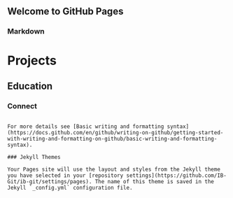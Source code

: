 ## Welcome to GitHub Pages

### Markdown



# Projects
## Education
### Connect


```

For more details see [Basic writing and formatting syntax](https://docs.github.com/en/github/writing-on-github/getting-started-with-writing-and-formatting-on-github/basic-writing-and-formatting-syntax).

### Jekyll Themes

Your Pages site will use the layout and styles from the Jekyll theme you have selected in your [repository settings](https://github.com/IB-Git/ib-git/settings/pages). The name of this theme is saved in the Jekyll `_config.yml` configuration file.
